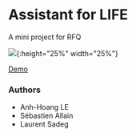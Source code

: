 # Assistant for LIFE
A mini project for RFQ

![](https://raw.githubusercontent.com/ahle-pro/lvmh-demo/master/docs/www/images/frame.png){:height="25%" width="25%"}

[Demo](https://ahle-pro.github.io/lvmh-demo/www/home.html)


### Authors

* Anh-Hoang LE
* Sébastien Allain
* Laurent Sadeg
